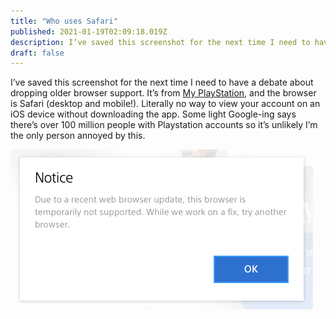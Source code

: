 ```yaml
---
title: "Who uses Safari"
published: 2021-01-19T02:09:18.019Z
description: I’ve saved this screenshot for the next time I need to have a debate about dropping older browser support. It’s from My PlayStation, and the browser is Safari (desktop and mobile!). Literally no way to view your account on an iOS device without downloading the app. Some light Google-ing says there’s over 100 million people with Playstation accounts so it’s unlikely I’m the only person annoyed by this.
draft: false
---
```


I’ve saved this screenshot for the next time I need to have a debate about dropping older browser support. It’s from [My PlayStation](https://my.playstation.com), and the browser is Safari (desktop and mobile!). Literally no way to view your account on an iOS device without downloading the app. Some light Google-ing says there’s over 100 million people with Playstation accounts so it’s unlikely I’m the only person annoyed by this.

![a modal on the Sony website notifying the user that their current browser is temporarily not supported](../images/2021/sony-safari.png)
